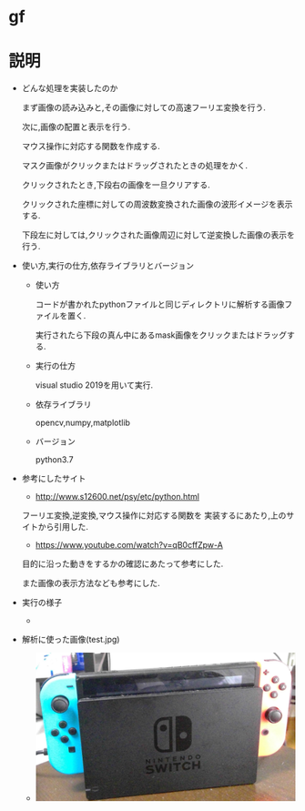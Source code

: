 # gf

# 説明
  - どんな処理を実装したのか
  
    まず画像の読み込みと,その画像に対しての高速フーリエ変換を行う.
    
    次に,画像の配置と表示を行う.
    
    マウス操作に対応する関数を作成する.
    
    マスク画像がクリックまたはドラッグされたときの処理をかく.
    
    クリックされたとき,下段右の画像を一旦クリアする.
    
    クリックされた座標に対しての周波数変換された画像の波形イメージを表示する.
    
    下段左に対しては,クリックされた画像周辺に対して逆変換した画像の表示を行う.
    
  - 使い方,実行の仕方,依存ライブラリとバージョン
    
    - 使い方
    
      コードが書かれたpythonファイルと同じディレクトリに解析する画像ファイルを置く.
      
      実行されたら下段の真ん中にあるmask画像をクリックまたはドラッグする.
    
    - 実行の仕方
    
      visual studio 2019を用いて実行.
    
    - 依存ライブラリ
    
      opencv,numpy,matplotlib
    
    - バージョン
    
      python3.7
      
  - 参考にしたサイト
  
      - http://www.s12600.net/psy/etc/python.html
      
      フーリエ変換,逆変換,マウス操作に対応する関数を
      実装するにあたり,上のサイトから引用した.
      
      - https://www.youtube.com/watch?v=qB0cffZpw-A
      
      目的に沿った動きをするかの確認にあたって参考にした.
      
      また画像の表示方法なども参考にした.
      
      
  - 実行の様子
    
    - 
    
    
  - 解析に使った画像(test.jpg)
  
    - ![](https://github.com/gauod/gf/blob/master/test.jpg)
